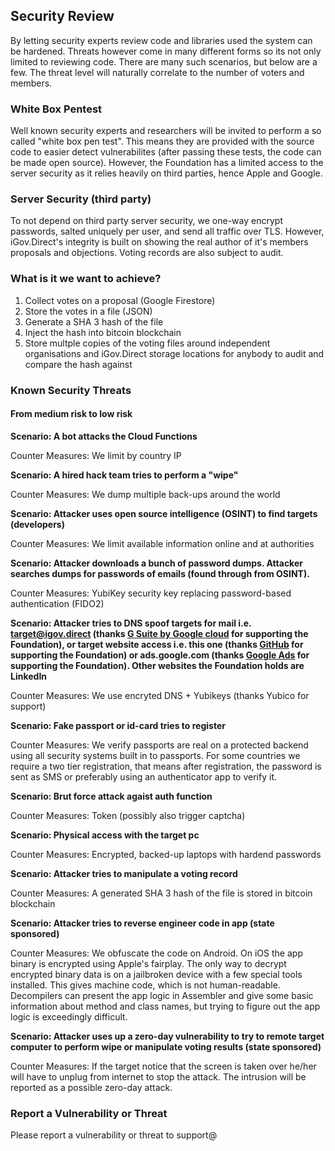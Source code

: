 ## Security Review

By letting security experts review code and libraries used the system can be hardened. Threats however come in many different forms so its not only limited to reviewing code. There are many such scenarios, but below are a few. The threat level will naturally correlate to the number of voters and members.

### White Box Pentest

Well known security experts and researchers will be invited to perform a so called "white box pen test". This means they are provided with the source code to easier detect vulnerabilites (after passing these tests, the code can be made open source). However, the Foundation has a limited access to the server security as it relies heavily on third parties, hence Apple and Google.

### Server Security (third party)

To not depend on third party server security, we one-way encrypt passwords, salted uniquely per user, and send all traffic over TLS. However, iGov.Direct's integrity is built on showing the real author of it's members proposals and objections. Voting records are also subject to audit.

### What is it we want to achieve?

1. Collect votes on a proposal (Google Firestore)
2. Store the votes in a file (JSON)
3. Generate a SHA 3 hash of the file
4. Inject the hash into bitcoin blockchain
5. Store multple copies of the voting files around independent organisations and iGov.Direct storage locations 
for anybody to audit and compare the hash against

### Known Security Threats

#### From medium risk to low risk

**Scenario: A bot attacks the Cloud Functions**

Counter Measures: We limit by country IP

**Scenario: A hired hack team tries to perform a "wipe"**

Counter Measures: We dump multiple back-ups around the world

**Scenario: Attacker uses open source intelligence (OSINT) to find targets (developers)**

Counter Measures: We limit available information online and at authorities

**Scenario: Attacker downloads a bunch of password dumps. Attacker searches dumps for passwords of emails (found through from OSINT).**

Counter Measures: YubiKey security key replacing password-based authentication (FIDO2)

**Scenario: Attacker tries to DNS spoof targets for mail i.e. target@igov.direct (thanks [G Suite by Google cloud](https://gsuite.google.com) for supporting the Foundation), or target website access i.e. this one (thanks [GitHub](https://github.com) for supporting the Foundation) or ads.google.com (thanks [Google Ads](https://ads.google.com/home/) for supporting the Foundation). Other websites the Foundation holds are LinkedIn**

Counter Measures: We use encryted DNS + Yubikeys (thanks Yubico for support)

**Scenario: Fake passport or id-card tries to register**

Counter Measures: We verify passports are real on a protected backend using all security systems built in to passports. 
For some countries we require a two tier registration, that means after registration, the password is sent as SMS or preferably
using an authenticator app to verify it.

**Scenario: Brut force attack agaist auth function**

Counter Measures: Token (possibly also trigger captcha) 

**Scenario: Physical access with the target pc**

Counter Measures: Encrypted, backed-up laptops with hardend passwords

**Scenario: Attacker tries to manipulate a voting record**

Counter Measures: A generated SHA 3 hash of the file is stored in bitcoin blockchain

**Scenario: Attacker tries to reverse engineer code in app (state sponsored)**

Counter Measures: We obfuscate the code on Android. On iOS the app binary is encrypted using Apple's fairplay. The only way to decrypt encrypted binary data is on a jailbroken device with a few special tools installed. This gives machine code, which is not human-readable. Decompilers can present the app logic in Assembler and give some basic information about method and class names, but trying to figure out the app logic is exceedingly difficult.

**Scenario: Attacker uses up a zero-day vulnerability to try to remote target computer to perform wipe or manipulate voting results (state sponsored)**

Counter Measures: If the target notice that the screen is taken over he/her will have to unplug from internet to stop the attack. The intrusion will be reported as a possible zero-day attack.

### Report a Vulnerability or Threat

Please report a vulnerability or threat to support@ 

